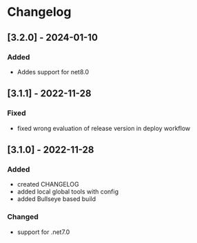 # Changelog

## [3.2.0] - 2024-01-10

### Added

- Addes support for net8.0

## [3.1.1] - 2022-11-28

### Fixed

- fixed wrong evaluation of release version in deploy workflow


## [3.1.0] - 2022-11-28

### Added

- created CHANGELOG
- added local global tools with config
- added Bullseye based build

### Changed

- support for .net7.0

